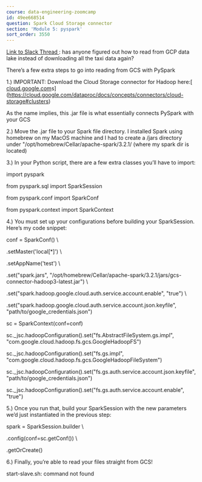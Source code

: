 ```yaml
---
course: data-engineering-zoomcamp
id: 49ee668514
question: Spark Cloud Storage connector
section: 'Module 5: pyspark'
sort_order: 3550
---
```


[Link to Slack Thread ](https://datatalks-club.slack.com/archives/C01FABYF2RG/p1646013709648279?thread_ts=1646008578.136059&cid=C01FABYF2RG): has anyone figured out how to read from GCP data lake instead of downloading all the taxi data again?

There’s a few extra steps to go into reading from GCS with PySpark

1.)  IMPORTANT: Download the Cloud Storage connector for Hadoop here:[ [cloud.google.com](https://cloud.google.com/dataproc/docs/concepts/connectors/cloud-storage#cluster)s](https://cloud.google.com/dataproc/docs/concepts/connectors/cloud-storage#clusters)

As the name implies, this .jar file is what essentially connects PySpark with your GCS

2.) Move the .jar file to your Spark file directory. I installed Spark using homebrew on my MacOS machine and I had to create a /jars directory under "/opt/homebrew/Cellar/apache-spark/3.2.1/ (where my spark dir is located)

3.) In your Python script, there are a few extra classes you’ll have to import:

import pyspark

from pyspark.sql import SparkSession

from pyspark.conf import SparkConf

from pyspark.context import SparkContext

4.) You must set up your configurations before building your SparkSession. Here’s my code snippet:

conf = SparkConf() \

.setMaster('local[*]') \

.setAppName('test') \

.set("spark.jars", "/opt/homebrew/Cellar/apache-spark/3.2.1/jars/gcs-connector-hadoop3-latest.jar") \

.set("spark.hadoop.google.cloud.auth.service.account.enable", "true") \

.set("spark.hadoop.google.cloud.auth.service.account.json.keyfile", "path/to/google_credentials.json")

sc = SparkContext(conf=conf)

sc._jsc.hadoopConfiguration().set("fs.AbstractFileSystem.gs.impl",  "com.google.cloud.hadoop.fs.gcs.GoogleHadoopFS")

sc._jsc.hadoopConfiguration().set("fs.gs.impl", "com.google.cloud.hadoop.fs.gcs.GoogleHadoopFileSystem")

sc._jsc.hadoopConfiguration().set("fs.gs.auth.service.account.json.keyfile", "path/to/google_credentials.json")

sc._jsc.hadoopConfiguration().set("fs.gs.auth.service.account.enable", "true")

5.) Once you run that, build your SparkSession with the new parameters we’d just instantiated in the previous step:

spark = SparkSession.builder \

.config(conf=sc.getConf()) \

.getOrCreate()

6.) Finally, you’re able to read your files straight from GCS!

start-slave.sh: command not found

